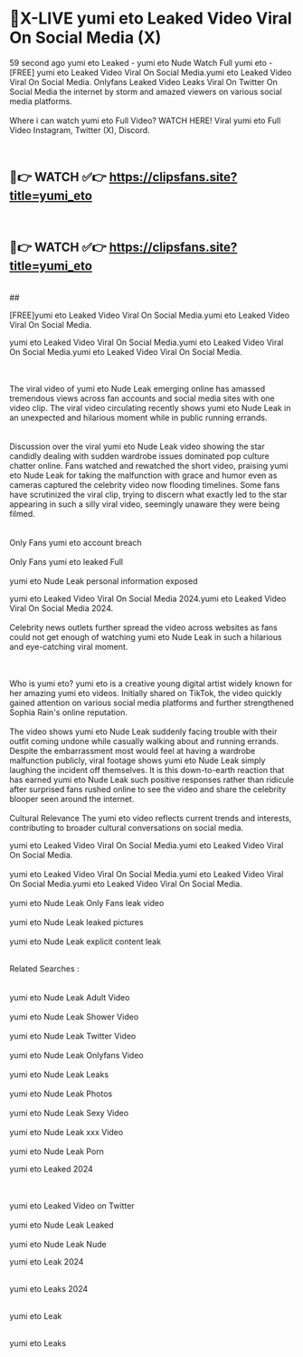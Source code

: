 # 🔴X-LIVE yumi eto Leaked Video Viral On Social Media (X)<br>


59 second ago yumi eto Leaked  - yumi eto Nude  Watch Full yumi eto - [FREE] yumi eto Leaked Video Viral On Social Media.yumi eto Leaked Video Viral On Social Media.   Onlyfans Leaked Video Leaks Viral On Twitter On Social Media the internet by storm and amazed viewers on various social media platforms. <br><br>
Where i can watch yumi eto Full Video? WATCH HERE! Viral yumi eto Full Video Instagram, Twitter (X), Discord. <br>


 <br>

##  🔴👉 WATCH ✅👉  <a href="https://clipsfans.site?title=yumi_eto&ref=git">https://clipsfans.site?title=yumi_eto</a> <br>
  <br>

##  🔴👉 WATCH ✅👉  <a href="https://clipsfans.site?title=yumi_eto&ref=git">https://clipsfans.site?title=yumi_eto</a> <br>
  <br>
  ##



[FREE]yumi eto Leaked Video Viral On Social Media.yumi eto Leaked Video Viral On Social Media. <br>

yumi eto Leaked Video Viral On Social Media.yumi eto Leaked Video Viral On Social Media.yumi eto Leaked Video Viral On Social Media. <br>


  <br>

  <br>
The viral video of yumi eto Nude Leak emerging online has amassed tremendous views across fan accounts and social media sites with one video clip. The viral video circulating recently shows yumi eto Nude Leak in an unexpected and hilarious moment while in public running errands.<br>
<br>


<br>
Discussion over the viral yumi eto Nude Leak video showing the star candidly dealing with sudden wardrobe issues dominated pop culture chatter online. Fans watched and rewatched the short video, praising yumi eto Nude Leak for taking the malfunction with grace and humor even as cameras captured the celebrity video now flooding timelines. Some fans have scrutinized the viral clip, trying to discern what exactly led to the star appearing in such a silly viral video, seemingly unaware they were being filmed.<br>
<br>
<br> 
Only Fans yumi eto account breach<br>
<br>
Only Fans yumi eto leaked Full <br>
<br>
yumi eto Nude Leak personal information exposed<br>

yumi eto Leaked Video Viral On Social Media 2024.yumi eto Leaked Video Viral On Social Media 2024. <br>
<br>
Celebrity news outlets further spread the video across websites as fans could not get enough of watching yumi eto Nude Leak in such a hilarious and eye-catching viral moment.<br>
<br>

<br>
Who is yumi eto? yumi eto is a creative young digital artist widely known for her amazing yumi eto videos. Initially shared on TikTok, the video quickly gained attention on various social media platforms and further strengthened Sophia Rain's online reputation.<br>
<br>
The video shows yumi eto Nude Leak suddenly facing trouble with their outfit coming undone while casually walking about and running errands. Despite the embarrassment most would feel at having a wardrobe malfunction publicly, viral footage shows yumi eto Nude Leak simply laughing the incident off themselves. It is this down-to-earth reaction that has earned yumi eto Nude Leak such positive responses rather than ridicule after surprised fans rushed online to see the video and share the celebrity blooper seen around the internet.<br>
<br>
Cultural Relevance The yumi eto video reflects current trends and interests, contributing to broader cultural conversations on social media.<br>

yumi eto Leaked Video Viral On Social Media.yumi eto Leaked Video Viral On Social Media.<br>
<br>
yumi eto Leaked Video Viral On Social Media.yumi eto Leaked Video Viral On Social Media.yumi eto Leaked Video Viral On Social Media.<br>
<br>
yumi eto Nude Leak Only Fans leak video<br>
<br>
yumi eto Nude Leak leaked pictures<br>
<br>
yumi eto Nude Leak explicit content leak<br>


<br>
Related Searches :<br>
<br>

<br>
yumi eto Nude Leak Adult Video<br>
<br>
yumi eto Nude Leak Shower Video<br>
<br>
yumi eto Nude Leak Twitter Video<br>
<br>
yumi eto Nude Leak Onlyfans Video<br>
<br>
yumi eto Nude Leak Leaks<br>
<br>
yumi eto Nude Leak Photos<br>

<br>
yumi eto Nude Leak Sexy Video<br>
<br>
yumi eto Nude Leak xxx Video<br>
<br>
yumi eto Nude Leak Porn<br>

yumi eto  Leaked 2024 <br> <br>
<br>

yumi eto Leaked Video on Twitter <br>
<br>
yumi eto Nude Leak Leaked<br>
<br>
yumi eto Nude Leak Nude<br>


yumi eto  Leak 2024 <br> <br>



yumi eto  Leaks 2024 <br> <br>



 
yumi eto  Leak<br> <br>



yumi eto  Leaks<br> <br>





</p>




 



</p>










